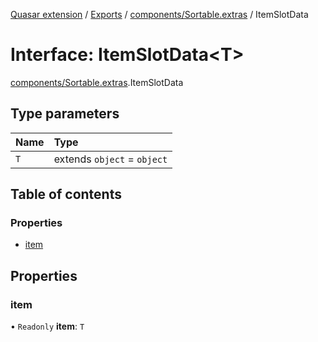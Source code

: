 [Quasar extension](../index.md) / [Exports](../modules.md) / [components/Sortable.extras](../modules/components_Sortable_extras.md) / ItemSlotData

# Interface: ItemSlotData<T\>

[components/Sortable.extras](../modules/components_Sortable_extras.md).ItemSlotData

## Type parameters

| Name | Type |
| :------ | :------ |
| `T` | extends `object` = `object` |

## Table of contents

### Properties

- [item](components_Sortable_extras.ItemSlotData.md#item)

## Properties

### item

• `Readonly` **item**: `T`
